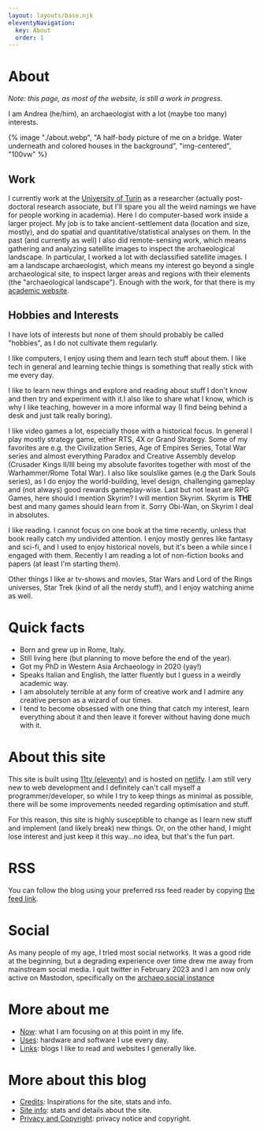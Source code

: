 ```yaml
---
layout: layouts/base.njk
eleventyNavigation:
  key: About
  order: 1
---
```

# About

_Note: this page, as most of the website, is still a work in progress._

I am Andrea (he/him), an archaeologist with a lot (maybe too many) interests. 

{% image "./about.webp", "A half-body picture of me on a bridge. Water underneath and colored houses in the background", "img-centered", "100vw" %}

## Work

I currently work at the [University of Turin](https://www.unito.it) as a researcher (actually post-doctoral research associate, but I'll spare you all the weird namings we have for people working in academia). Here I do computer-based work inside a larger project. My job is to take ancient-settlement data (location and size, mostly), and do spatial and quantitative/statistical analyses on them. In the past (and currently as well) I also did remote-sensing work, which means gathering and analyzing satellite images to inspect the archaeological landscape. In particular, I worked a lot with declassified satellite images. I am a landscape archaeologist, which means my interest go beyond a single archaeological site, to inspect larger areas and regions with their elements (the "archaeological landscape"). Enough with the work, for that there is my [academic website](https://andreatitolo.com).

## Hobbies and Interests

I have lots of interests but none of them should probably be called "hobbies", as I do not cultivate them regularly.

I like computers, I enjoy using them and learn tech stuff about them. I like tech in general and learning techie things is something that really stick with me every day.

I like to learn new things and explore and reading about stuff I don't know and then try and experiment with it.I also like to share what I know, which is why I like teaching, however in a more informal way (I find being behind a desk and just talk really boring).

I like video games a lot, especially those with a historical focus. In general I play mostly strategy game, either RTS, 4X or Grand Strategy. Some of my favorites are e.g. the Civilization Series, Age of Empires Series, Total War series and almost everything Paradox and Creative Assembly develop (Crusader Kings II/III being my absolute favorites together with most of the Warhammer/Rome Total War). I also like soulslike games (e.g the Dark Souls series), as I do enjoy the world-building, level design, challenging gameplay and (not always) good rewards gameplay-wise. Last but not least are RPG Games, here should I mention Skyrim? I will mention Skyrim. Skyrim is **THE** best and many games should learn from it. Sorry Obi-Wan, on Skyrim I deal in absolutes.

I like reading. I cannot focus on one book at the time recently, unless that book really catch my undivided attention. I enjoy mostly genres like fantasy and sci-fi, and I used to enjoy historical novels, but it's been a while since I engaged with them. Recently I am reading a lot of non-fiction books and papers (at least I'm starting them).

Other things I like ar tv-shows and movies, Star Wars and Lord of the Rings universes, Star Trek (kind of all the nerdy stuff), and I enjoy watching anime as well.

# Quick facts

- Born and grew up in Rome, Italy.
- Still living here (but planning to move before the end of the year).
- Got my PhD in Western Asia Archaeology in 2020 (yay!)
- Speaks Italian and English, the latter fluently but I guess in a weirdly academic way.
- I am absolutely terrible at any form of creative work and I admire any creative person as a wizard of our times.
- I tend to become obsessed with one thing that catch my interest, learn everything about it and then leave it forever without having done much with it.

# About this site

This site is built using [11ty (eleventy)](https://www.11ty.dev/) and is hosted on [netlify](https://www.netlify.com/). I am still very new to web development and I definitely can't call myself a programmer/developer, so while I try to keep things as minimal as possible, there will be some improvements needed regarding optimisation and stuff. 

For this reason, this site is highly susceptible to change as I learn new stuff and implement (and likely break) new things. Or, on the other hand, I might lose interest and just keep it this way...no idea, but that's the fun part.

# RSS

You can follow the blog using your preferred rss feed reader by copying [the feed link](/feed/feed.xml).

# Social

As many people of my age, I tried most social networks. It was a good ride at the beginning, but a degrading experience over time drew me away from mainstream social media. I quit twitter in February 2023 and I am now only active on Mastodon, specifically on the <a rel="me" href="https://archaeo.social/@andreatitolo">archaeo.social instance</a>

# More about me

- [Now](/now): what I am focusing on at this point in my life.
- [Uses](/uses): hardware and software I use every day.
- [Links](/links): blogs I like to read and websites I generally like.

# More about this blog

- [Credits](/credits): Inspirations for the site, stats and info.
- [Site info](/credits/#site): stats and details about the site.
- [Privacy and Copyright](/credits/#privacy): privacy notice and copyright.